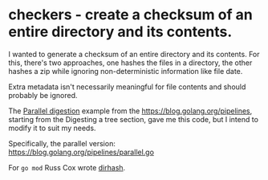 # checkers - create a checksum of an entire directory and its contents.

I wanted to generate a checksum of an entire directory and its contents. For this, there's two approaches, one hashes the files in a directory, the other hashes a zip while ignoring non-deterministic information like file date.

Extra metadata isn't necessarily meaningful for file contents and should probably be ignored.

The [Parallel digestion](https://blog.golang.org/pipelines) example from the https://blog.golang.org/pipelines, starting from the Digesting a tree section, gave me this code, but I intend to modify it to suit my needs.

Specifically, the parallel version: https://blog.golang.org/pipelines/parallel.go

For `go mod` Russ Cox wrote [dirhash](https://github.com/golang/mod/blob/ce943fd02449f621243c9ea6e64098e84752b92b/sumdb/dirhash/hash.go).


